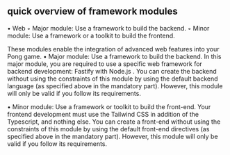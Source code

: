 ## quick overview of framework modules
• Web
◦ Major module: Use a framework to build the backend.
◦ Minor module: Use a framework or a toolkit to build the frontend.

These modules enable the integration of advanced web features into your Pong game.
• Major module: Use a framework to build the backend.
In this major module, you are required to use a specific web framework for backend
development: Fastify with Node.js .
You can create the backend without using the constraints of this
module by using the default backend language (as specified above in
the mandatory part). However, this module will only be valid if you
follow its requirements.

• Minor module: Use a framework or toolkit to build the front-end.
Your frontend development must use the Tailwind CSS in addition of the Typescript, and nothing else.
You can create a front-end without using the constraints of this
module by using the default front-end directives (as specified above
in the mandatory part). However, this module will only be valid if
you follow its requirements.
